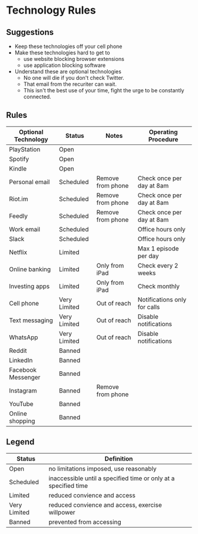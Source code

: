 # Technology Rules

## Suggestions

* Keep these technologies off your cell phone
* Make these technologies hard to get to
  * use website blocking browser extensions
  * use application blocking software
* Understand these are optional technologies
  * No one will die if you don't check Twitter.
  * That email from the recuriter can wait.
  * This isn't the best use of your time, fight the urge to be constantly connected.

## Rules

|Optional Technology|Status|Notes|Operating Procedure
|---|---|---|---|
|PlayStation|Open|
|Spotify|Open|
|Kindle|Open|
|Personal email|Scheduled|Remove from phone|Check once per day at 8am|
|Riot.im|Scheduled|Remove from phone|Check once per day at 8am|
|Feedly|Scheduled|Remove from phone|Check once per day at 8am|
|Work email|Scheduled||Office hours only|
|Slack|Scheduled||Office hours only|
|Netflix|Limited||Max 1 episode per day|
|Online banking|Limited|Only from iPad|Check every 2 weeks|
|Investing apps|Limited|Only from iPad|Check monthly|
|Cell phone|Very Limited|Out of reach|Notifications only for calls|
|Text messaging|Very Limited|Out of reach|Disable notifications|
|WhatsApp|Very Limited|Out of reach|Disable notifications|
|Reddit|Banned||
|LinkedIn|Banned|||
|Facebook Messenger|Banned|||
|Instagram|Banned|Remove from phone||
|YouTube|Banned|||
|Online shopping|Banned||

## Legend

|Status|Definition|
|---|---|
|Open| no limitations imposed, use reasonably|
|Scheduled| inaccessible until a specified time or only at a specified time|
|Limited| reduced convience and access|
|Very Limited| reduced convience and access, exercise willpower|
|Banned| prevented from accessing|
